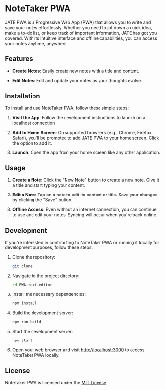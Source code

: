# NoteTaker PWA

JATE PWA is a Progressive Web App (PWA) that allows you to write and save your notes effortlessly. Whether you need to jot down a quick idea, make a to-do list, or keep track of important information, JATE has got you covered. With its intuitive interface and offline capabilities, you can access your notes anytime, anywhere.

## Features

- **Create Notes**: Easily create new notes with a title and content.

- **Edit Notes**: Edit and update your notes as your thoughts evolve.

## Installation

To install and use NoteTaker PWA, follow these simple steps:

1. **Visit the App**: Follow the development instructions to launch on a localhost connection

2. **Add to Home Screen**: On supported browsers (e.g., Chrome, Firefox, Safari), you'll be prompted to add JATE PWA to your home screen. Click the option to add it.

3. **Launch**: Open the app from your home screen like any other application.

## Usage

1. **Create a Note**: Click the "New Note" button to create a new note. Give it a title and start typing your content.

2. **Edit a Note**: Tap on a note to edit its content or title. Save your changes by clicking the "Save" button.

3. **Offline Access**: Even without an internet connection, you can continue to use and edit your notes. Syncing will occur when you're back online.

## Development

If you're interested in contributing to NoteTaker PWA or running it locally for development purposes, follow these steps:

1. Clone the repository:

   ```bash
   git clone 
   ```

2. Navigate to the project directory:

   ```bash
   cd PWA-text-editor
   ```

3. Install the necessary dependencies:

   ```bash
   npm install
   ```
4. Build the development server:

   ```bash
   npm run build
   ```

4. Start the development server:

   ```bash
   npm start
   ```

5. Open your web browser and visit [http://localhost:3000](http://localhost:3000) to access NoteTaker PWA locally.


## License

NoteTaker PWA is licensed under the [MIT License](LICENSE.md).
